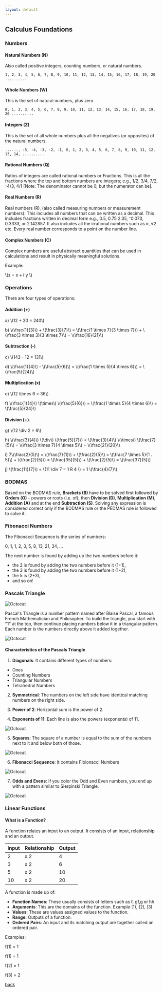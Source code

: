 ```yaml
---
layout: default
---
```


## Calculus Foundations

### Numbers

#### Natural Numbers (N)

Also called positive integers, counting numbers, or natural numbers.
```
1, 2, 3, 4, 5, 6, 7, 8, 9, 10, 11, 12, 13, 14, 15, 16, 17, 18, 19, 20 ..........
```

#### Whole Numbers (W)

This is the set of  natural numbers, plus zero

```
0, 1, 2, 3, 4, 5, 6, 7, 8, 9, 10, 11, 12, 13, 14, 15, 16, 17, 18, 19, 20 ..........
```

#### Integers (Z)

This is the set of all whole numbers plus all the negatives (or opposites) of the natural numbers.

```
......, -5, -4, -3, -2, -1, 0, 1, 2, 3, 4, 5, 6, 7, 8, 9, 10, 11, 12, 13, 14, ..........
```

#### Rational Numbers (Q)

Ratios of integers are called rational numbers or Fractions. This is all the fractions where the top and bottom numbers are integers; e.g., 1/2, 3/4, 7/2, ⁻4/3, 4/1 [Note: The denominator cannot be 0, but the numerator can be].

#### Real Numbers (R)

Real numbers (R), (also called measuring numbers or measurement numbers). This includes all numbers that can be written as a decimal. This includes fractions written in decimal form e.g., 0.5, 0.75 2.35, ⁻0.073, 0.3333, or 2.142857. It also includes all the irrational numbers such as π, √2 etc. Every real number corresponds to a point on the number line.

#### Complex Numbers (C)

Complex numbers are useful abstract quantities that can be used in calculations and result in physically meaningful solutions. 

Example:

<div class="math">
<p>
 \(z = x + i y \)
</p>
</div>


### Operations

There are four types of operations: 

#### Addition (+)

<div class="math">
<p>
a)   \(12 + 20 = 240\)
</p>
<p>
b)   \(\frac{1}{3}\) + \(\frac{3}{7}\) = \(\frac{1 \times 7}{3 \times 7}\) + \(\frac{3 \times 3}{3 \times 7}\) = \(\frac{16}{21}\)
</p>
</div>

#### Subtraction (-)

<div class="math">
<p>
c)   \(143 - 12 = 131\)
</p>
<p>
d)   \(\frac{1}{4}\) - \(\frac{5}{6}\) = \(\frac{1 \times 5}{4 \times 6}\) = \(\frac{5}{24}\)
</p>
</div>

#### Multiplication (x)

<div class="math">
<p>
e)   \(12 \times 6 = 36\)
</p>
<p>
f)   \(\frac{1}{4}\) \(\times\) \(\frac{5}{6}\) = \(\frac{1 \times 5}{4 \times 6}\) = \(\frac{5}{24}\)
</p>
</div>

#### Division (÷).

<div class="math">
<p>
g)   \(12 \div 2 = 6\)
</p>
<p>
h)   \(\frac{3}{4}\) \(\div\) \(\frac{5}{7}\) = \(\frac{3}{4}\) \(\times\) \(\frac{7}{5}\) = \(\frac{3 \times 7}{4 \times 5}\) = \(\frac{21}{20}\)
</p>
<p>
i)   7\(\frac{2}{5}\) = \(\frac{7}{1}\) + \(\frac{2}{5}\) = \(\frac{7 \times 5}{1 . 5}\) + \(\frac{2}{5}\) = \(\frac{35}{5}\) + \(\frac{2}{5}\) = \(\frac{37}{5}\)
</p>
<p>
j)   \(\frac{11}{7}\) = \(11 \div 7 = 1 R 4 \) = 1 \(\frac{4}{7}\)
</p>
</div>

### BODMAS
Based on the BODMAS rule, **Brackets (B)** have to be solved first followed by **Orders (O)** - powers or roots (i.e. of), then **Division (D)**, **Multiplication (M)**, **Addition (A)** and at the end **Subtraction (S)**. Solving any expression is considered correct only if the BODMAS rule or the PEDMAS rule is followed to solve it.

### Fibonacci Numbers

The Fibonacci Sequence is the series of numbers:

0, 1, 1, 2, 3, 5, 8, 13, 21, 34, ...

The next number is found by adding up the two numbers before it:

*   the 2 is found by adding the two numbers before it (1+1),
*   the 3 is found by adding the two numbers before it (1+2),
*   the 5 is (2+3),
*   and so on!

### Pascals Triangle

![Octocat](../../assets/images/pascals-triangle.png)

Pascal's Triangle is a number pattern named after Blaise Pascal, a famous French Mathematician and Philosopher. To build the triangle, you start with "1" at the top, then continue placing numbers below it in a triangular pattern. Each number is the numbers directly above it added together.

![Octocat](../../assets/images/PascalTriangleAnimated2.gif)

#### Characteristics of the Pascals Triangle

1. **Diagonals**: It contains different types of numbers:
*   Ones
*   Counting Numbers
*   Triangular Numbers
*   Tetrahedral Numbers

2. **Symmetrical**: The numbers on the left side have identical matching numbers on the right side.

3. **Power of 2**: Horizontal sum is the power of 2.

4. **Exponents of 11**: Each line is also the powers (exponents) of 11.

![Octocat](../../assets/images/pascals-triangle-powers-11.gif)

5. **Squares**: The square of a number is equal to the sum of the numbers next to it and below both of those.

![Octocat](../../assets/images/pascals-triangle-squares.gif)

6. **Fibonacci Sequence**: It contains Fibionacci Numbers

![Octocat](../../assets/images/pascal-fib.gif)

7. **Odds and Evens**: If you color the Odd and Even numbers, you end up with a pattern similar to Sierpinski Triangle.

![Octocat](../../assets/images/odd-numbers.gif)

### Linear Functions

#### What is a Function?
A function relates an input to an output. It consists of an input, relationship and an output.

| Input        | Relationship      | Output |
|:-------------|:------------------|:-------|
| 2            | x 2               | 4      |
| 3            | x 2               | 6      |
| 5            | x 2               | 10     |
| 10           | x 2               | 20     |

A function is made up of:
*   **Function Names**: These usually consists of letters such as f, gf,g or hh.
*   **Arguments**: This are the domains of the function. Example (1), (2), (3) 
*   **Values**: These are values assigned values to the function.
*   **Range**: Outputs of a function.
*   **Ordered Pairs**: An input and its matching output are together called an ordered pair.

Examples:

<div class="math">
<p>
f(1) = 1
</p>
<p>
f(1) = 1
</p>
<p>
f(2) = 1
</p>
<p>
f(3) = 2
</p>
</div>
 

[back](../)

